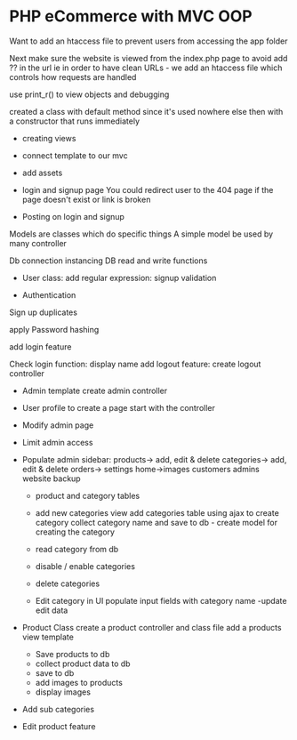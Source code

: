 # PHP eCommerce with MVC OOP

Want to add an htaccess file to prevent users from accessing the app folder

Next make sure the website is viewed from the index.php page to avoid add ?? in the url ie in order to have clean URLs - we add an htaccess file which controls how requests are handled

use print_r() to view objects and debugging

created a class with default method since it's used nowhere else
then with a constructor that runs immediately

- creating views

* connect template to our mvc
* add assets

* login and signup page
  You could redirect user to the 404 page if the page doesn't exist or link is broken

* Posting on login and signup

Models are classes which do specific things
A simple model be used by many controller

Db connection instancing
DB read and write functions

- User class:
  add regular expression:
  signup validation

- Authentication

Sign up duplicates

apply Password hashing

add login feature

Check login function: display name
add logout feature: create logout controller

- Admin template
  create admin controller

- User profile
  to create a page start with the controller

- Modify admin page

- Limit admin access

- Populate admin sidebar:
  products-> add, edit & delete
  categories-> add, edit & delete
  orders->
  settings
  home->images
  customers
  admins
  website backup

  - product and category tables

  - add new categories view
    add categories table
    using ajax to create category
    collect category name and save to db - create model for creating the category

  - read category from db

  - disable / enable categories
  - delete categories

  - Edit category in UI
    populate input fields with category name
    -update edit data

- Product Class
  create a product controller and class file
  add a products view template

  - Save products to db
  - collect product data to db
  - save to db
  - add images to products
  - display images

- Add sub categories

- Edit product feature
